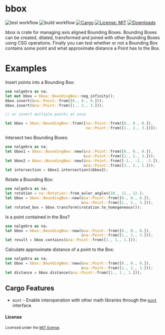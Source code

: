# bbox
![test workflow](https://github.com/hmeyer/bbox/actions/workflows/test.yml/badge.svg?branch=master)
![build workflow](https://github.com/hmeyer/bbox/actions/workflows/build.yml/badge.svg?branch=master)
[![Cargo](https://img.shields.io/crates/v/bbox.svg)](https://crates.io/crates/bbox)
[![License: MIT](https://img.shields.io/badge/License-MIT-yellow.svg)](https://opensource.org/licenses/MIT)
[![Downloads](https://img.shields.io/crates/d/bbox.svg)](#downloads)


bbox is crate for managing axis aligned Bounding Boxes.
Bounding Boxes can be created, dilated, transformed and joined with other Bounding Boxes using
CSG operations.
Finally you can test whether or not a Bounding Box contains some point and what approximate
distance a Point has to the Box.
# Examples

Insert points into a Bounding Box:

```rust
use nalgebra as na;
let mut bbox = bbox::BoundingBox::neg_infinity();
bbox.insert(&na::Point::from([0., 0., 0.]));
bbox.insert(&na::Point::from([1., 2., 3.]));

// or insert multiple points at once

let bbox = bbox::BoundingBox::from([na::Point::from([0., 0., 0.]),
                                    na::Point::from([1., 2., 3.])]);
```
Intersect two Bounding Boxes:

```rust
use nalgebra as na;
let bbox1 = bbox::BoundingBox::new(&na::Point::from([0., 0., 0.]),
                                   &na::Point::from([1., 2., 3.]));
let bbox2 = bbox::BoundingBox::new(&na::Point::from([-1., -2., -3.]),
                                   &na::Point::from([3., 2., 1.]));
let intersection = bbox1.intersection(&bbox2);
```
Rotate a Bounding Box:

```rust
use nalgebra as na;
let rotation = na::Rotation::from_euler_angles(10., 11., 12.);
let bbox = bbox::BoundingBox::new(&na::Point::from([0., 0., 0.]),
                                  &na::Point::from([1., 2., 3.]));
let rotated_box = bbox.transform(&rotation.to_homogeneous());
```
Is a point contained in the Box?

```rust
use nalgebra as na;
let bbox = bbox::BoundingBox::new(&na::Point::from([0., 0., 0.]),
                                  &na::Point::from([1., 2., 3.]));
let result = bbox.contains(&na::Point::from([1., 1., 1.]));
```
Calculate approximate distance of a point to the Box:

```rust
use nalgebra as na;
let bbox = bbox::BoundingBox::new(&na::Point::from([0., 0., 0.]),
                                  &na::Point::from([1., 2., 3.]));
let distance = bbox.distance(&na::Point::from([1., 1., 1.]));
```
## Cargo Features

* `mint` - Enable interoperation with other math libraries through the
  [`mint`](https://crates.io/crates/mint) interface.

#### License

<sup>
Licensed under the <a href="LICENSE">MIT license</a>.
</sup>
